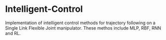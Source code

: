# Intelligent-Control
Implementation of intelligent control methods for trajectory following on a Single Link Flexible Joint manipulator.
These methos include MLP, RBF, RNN and RL.
